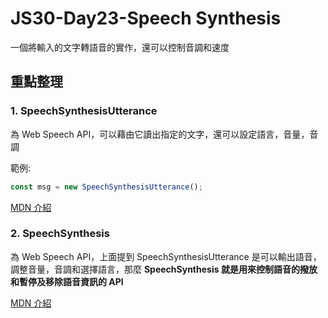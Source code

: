 # JS30-Day23-Speech Synthesis
一個將輸入的文字轉語音的實作，還可以控制音調和速度

## 重點整理
### 1. SpeechSynthesisUtterance
為 Web Speech API，可以藉由它讀出指定的文字，還可以設定語言，音量，音調

範例:
```javascript
const msg = new SpeechSynthesisUtterance();
```

[MDN 介紹](https://developer.mozilla.org/en-US/docs/Web/API/SpeechSynthesisUtterance)

### 2. SpeechSynthesis
為 Web Speech API，上面提到 SpeechSynthesisUtterance 是可以輸出語音，調整音量，音調和選擇語言，那麼 **SpeechSynthesis 就是用來控制語音的撥放和暫停及移除語音資訊的 API**

[MDN 介紹](https://developer.mozilla.org/en-US/docs/Web/API/SpeechSynthesis)